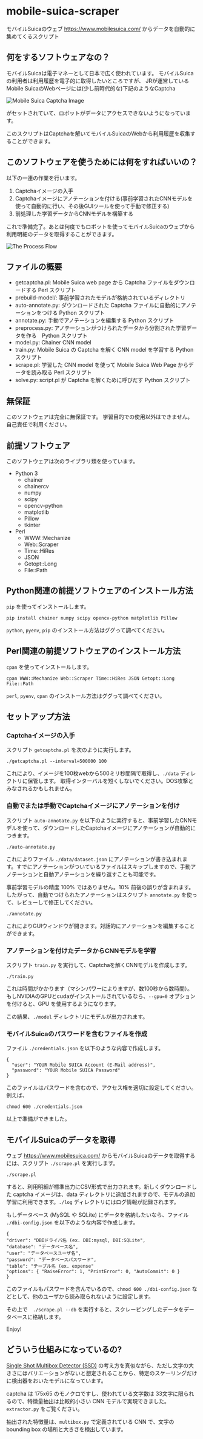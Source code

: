 # mobile-suica-scraper

モバイルSuicaのウェブ https://www.mobilesuica.com/ からデータを自動的に集めてくるスクリプト

## 何をするソフトウェアなの？

モバイルSuicaは電子マネーとして日本で広く使われています。
モバイルSuicaの利用者は利用履歴を電子的に取得したいところですが、
JRが運営しているMobile SuicaのWebページには(少し前時代的な)下記のようなCaptcha

![Mobile Suica Captcha Image](https://github.com/survivor7777777/mobile-suica-scraper/blob/master/sample-Captcha.gif?raw=true)  

がセットされていて、ロボットがデータにアクセスできないようになっています。

このスクリプトはCaptchaを解いてモバイルSuicaのWebから利用履歴を収集することができます。

## このソフトウェアを使うためには何をすればいいの？

以下の一連の作業を行います。
1. Captchaイメージの入手
1. Captchaイメージにアノテーションを付ける(事前学習されたCNNモデルを使って自動的に行い、その後GUIツールを使って手動で修正する)
1. 前処理した学習データからCNNモデルを構築する

これで準備完了。あとは何度でもロボットを使ってモバイルSuicaのウェブから利用明細のデータを取得することができます。

![The Process Flow](https://github.com/survivor7777777/mobile-suica-scraper/blob/master/process-flow.png?raw=true)

## ファイルの概要

* getcaptcha.pl: Mobile Suica web page から Captcha ファイルをダウンロードする Perl スクリプト
* prebuild-model/: 事前学習されたモデルが格納されているディレクトリ
* auto-annotate.py: ダウンロードされた Captcha ファイルに自動的にアノテーションをつける Python スクリプト
* annotate.py: 手動でアノテーションを編集する Python スクリプト
* preprocess.py: アノテーションがつけられたデータから分割された学習データを作る　Python スクリプト
* model.py: Chainer CNN model
* train.py: Mobile Suica の Captcha を解く CNN model を学習する Python スクリプト
* scrape.pl: 学習した CNN model を使って Mobile Suica Web Page からデータを読み取る Perl スクリプト
* solve.py: script.pl が Captcha を解くために呼びだす Python スクリプト

## 無保証

このソフトウェアは完全に無保証です。
学習目的での使用以外はできません。
自己責任で利用ください。

## 前提ソフトウェア

このソフトウェアは次のライブラリ類を使っています。

* Python 3
  * chainer
  * chainercv
  * numpy
  * scipy
  * opencv-python
  * matplotlib
  * Pillow
  * tkinter
* Perl
  * WWW::Mechanize
  * Web::Scraper
  * Time::HiRes
  * JSON
  * Getopt::Long
  * File::Path

## Python関連の前提ソフトウェアのインストール方法

```pip``` を使ってインストールします。

    pip install chainer numpy scipy opencv-python matplotlib Pillow

```python```, ```pyenv```, ```pip``` のインストール方法はググって調べてください。

## Perl関連の前提ソフトウェアのインストール方法

```cpan``` を使ってインストールします。

    cpan WWW::Mechanize Web::Scraper Time::HiRes JSON Getopt::Long File::Path

```perl```, ```pyenv```, ```cpan``` のインストール方法はググって調べてください。

## セットアップ方法

### Captchaイメージの入手

スクリプト ```getcaptcha.pl``` を次のように実行します。

    ./getcaptcha.pl --interval=500000 100

これにより、イメージを100枚webから500ミリ秒間隔で取得し、```./data``` ディレクトリに保管します。
取得インターバルを短くしないでください。DOS攻撃とみなされるかもしれません。

### 自動でまたは手動でCaptchaイメージにアノテーションを付け

スクリプト ```auto-annotate.py``` を以下のように実行すると、事前学習したCNNモデルを使って、ダウンロードしたCaptchaイメージにアノテーションが自動的につきます。

    ./auto-annotate.py

これによりファイル ```./data/dataset.json``` にアノテーションが書き込まれます。すでにアノテーションがついているファイルはスキップしますので、手動アノテーションと自動アノテーションを繰り返すことも可能です。

事前学習モデルの精度 100% ではありません。10% 前後の誤りが含まれます。したがって、自動でつけられたアノテーションはスクリプト ```annotate.py``` を使って、レビューして修正してください。

    ./annotate.py

これによりGUIウィンドウが開きます。対話的にアノテーションを編集することができます。

### アノテーションを付けたデータからCNNモデルを学習

スクリプト ```train.py``` を実行して、Captchaを解くCNNモデルを作成します。

    ./train.py

これは時間がかかります（マシンパワーによりますが、数100秒から数時間）。もしNVIDIAのGPUとcudaがインストールされているなら、```--gpu=0``` オプションを付けると、GPU を使用するようになります。

この結果、```./model``` ディレクトリにモデルが出力されます。

### モバイルSuicaのパスワードを含むファイルを作成

ファイル ```./credentials.json``` を以下のような内容で作成します。

    {
      "user": "YOUR Mobile SUICA Account (E-Mail address)",
      "password": "YOUR Mobile SUICA Password"
    }

このファイルはパスワードを含むので、アクセス権を適切に設定してください。例えば、

    chmod 600 ./credentials.json

以上で準備ができました。

## モバイルSuicaのデータを取得

ウェブ https://www.mobilesuica.com/ からモバイルSuicaのデータを取得するには、スクリプト ```./scrape.pl``` を実行します。

    ./scrape.pl

すると、利用明細が標準出力にCSV形式で出力されます。新しくダウンロードした captcha イメージは、data ディレクトリに追加されますので、モデルの追加学習に利用できます。```./log``` ディレクトリにはログ情報が記録されます。

もしデータベース (MySQL や SQLite) にデータを格納したいなら、ファイル ```./dbi-config.json``` を以下のような内容で作成します。

	{
	"driver": "DBIドライバ名 (ex. DBI:mysql, DBI:SQLite",
	"database": "データベース名",
	"user": "データベースユーザ名",
	"password": "データベースパスワード",
	"table": "テーブル名 (ex. expense"
	"options": { "RaiseError": 1, "PrintError": 0, "AutoCommit": 0 }	
	}

このファイルもパスワードを含んでいるので、```chmod 600 ./dbi-config.json``` などとして、他のユーザから読み取られないように設定します。

その上で　```./scrape.pl --db``` を実行すると、スクレーピングしたデータをデータベースに格納します。

Enjoy!

## どういう仕組みになっているの?

[Single Shot Multibox Detector (SSD)](https://arxiv.org/abs/1512.02325) の考え方を真似ながら、ただし文字の大きさにはバリエーションがないと想定されることから、特定のスケーリングだけに検出器をおいたモデルになっています。

captcha は 175x65 のモノクロですし、使われている文字数は 33文字に限られるので、特徴量抽出は比較的小さい CNN モデルで実現できました。```extractor.py``` をご覧ください。

抽出された特徴量は、```multibox.py``` で定義されている CNN で、文字の bounding box の場所と大きさを検出しています。


